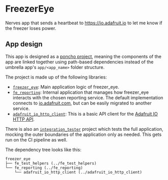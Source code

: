 # FreezerEye

Nerves app that sends a heartbeat to https://io.adafruit.io to let me know if
the freezer loses power.


## App design

This app is designed as a [poncho project][poncho_project], meaning the
components of the app are linked together using path-based dependencies instead
of the umbrella app's `app/<app_name>` folder structure.

The project is made up of the following libraries:

* [`freezer_eye`](freezer_eye): Main application logic of freezer_eye.
* [`fe_reporting`](fe_reporting): Internal application that manages how
  freezer_eye interacts with the chosen reporting service. The default
  implementation connects to [io.adafruit.com](adafruit-io), but can be easily
  migrated to another service.
* [`adafruit_io_http_client`](adafruit_io_http_client): This is a basic API
  client for the [Adafruit IO HTTP API][adafruit io http api].

There is also an [`integration_tester`](integration_tester) project which tests
the full application, mocking the outer boundaries of the application only as
needed. This gets run on the CI pipeline as well.

The dependency tree looks like this:

```
freezer_eye
├── fe_test_helpers (../fe_test_helpers)
└── fe_reporting (../fe_reporting)
    └── adafruit_io_http_client (../adafruit_io_http_client)
```

[poncho_project]: https://embedded-elixir.com/post/2017-05-19-poncho-projects/
[adafruit-io]: https://io.adafruit.com
[adafruit io http api]: https://io.adafruit.com/api/docs/
